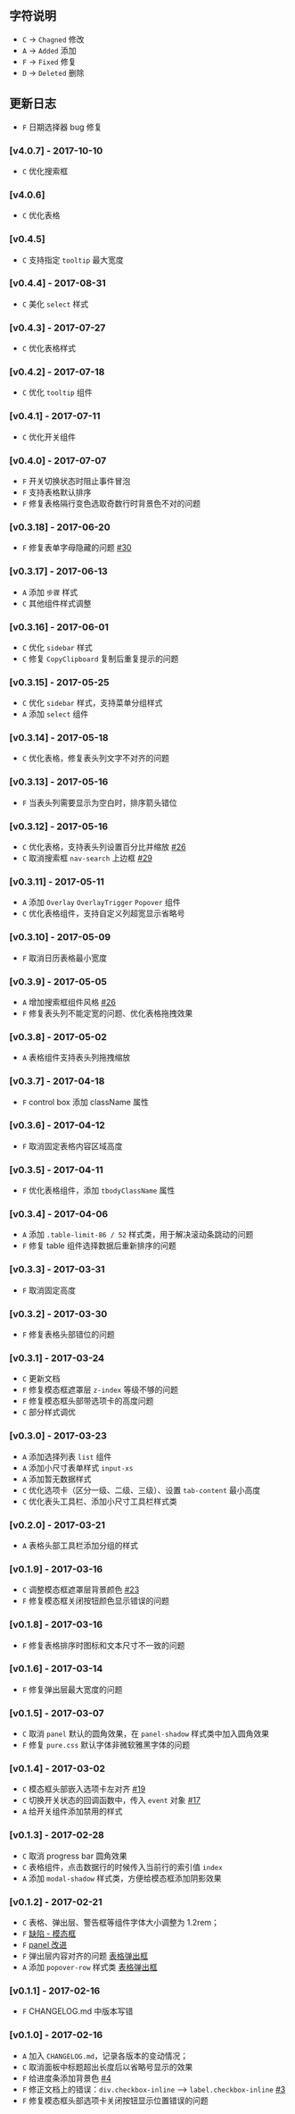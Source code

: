 ## 字符说明
- `C` → `Chagned` 修改
- `A` → `Added` 添加
- `F` → `Fixed` 修复
- `D` → `Deleted` 删除

## 更新日志
- `F` 日期选择器 bug 修复

### [v4.0.7] - 2017-10-10
- `C` 优化搜索框

### [v4.0.6]
- `C` 优化表格

### [v0.4.5]
- `C` 支持指定 `tooltip` 最大宽度

### [v0.4.4] - 2017-08-31
- `C` 美化 `select` 样式

### [v0.4.3] - 2017-07-27
- `C` 优化表格样式

### [v0.4.2] - 2017-07-18
- `C` 优化 `tooltip` 组件

### [v0.4.1] - 2017-07-11
- `C` 优化开关组件

### [v0.4.0] - 2017-07-07
- `F` 开关切换状态时阻止事件冒泡
- `F` 支持表格默认排序
- `F` 修复表格隔行变色选取奇数行时背景色不对的问题

### [v0.3.18] - 2017-06-20
- `F` 修复表单字母隐藏的问题 [#30](http://scm.oneapm.me/jiangyiqiang/one-ui/issues/30)

### [v0.3.17] - 2017-06-13
- `A` 添加 `步骤` 样式
- `C` 其他组件样式调整

### [v0.3.16] - 2017-06-01
- `C` 优化 `sidebar` 样式
- `C` 修复 `CopyClipboard` 复制后重复提示的问题

### [v0.3.15] - 2017-05-25
- `C` 优化 `sidebar` 样式，支持菜单分组样式
- `A` 添加 `select` 组件

### [v0.3.14] - 2017-05-18
- `C` 优化表格，修复表头列文字不对齐的问题

### [v0.3.13] - 2017-05-16
- `F` 当表头列需要显示为空白时，排序箭头错位

### [v0.3.12] - 2017-05-16
- `C` 优化表格，支持表头列设置百分比并缩放 [#26](http://scm.oneapm.me/jiangyiqiang/one-ui/issues/26)
- `C` 取消搜索框 `nav-search` 上边框 [#29](http://scm.oneapm.me/jiangyiqiang/one-ui/issues/29)

### [v0.3.11] - 2017-05-11
- `A` 添加 `Overlay` `OverlayTrigger` `Popover` 组件
- `C` 优化表格组件，支持自定义列超宽显示省略号

### [v0.3.10] - 2017-05-09
- `F` 取消日历表格最小宽度

### [v0.3.9] - 2017-05-05
- `A` 增加搜索框组件风格 [#26](http://scm.oneapm.me/jiangyiqiang/one-ui/issues/26)
- `F` 修复表头列不能定宽的问题、优化表格拖拽效果

### [v0.3.8] - 2017-05-02
- `A` 表格组件支持表头列拖拽缩放

### [v0.3.7] - 2017-04-18
- `F` control box 添加 className 属性

### [v0.3.6] - 2017-04-12
- `F` 取消固定表格内容区域高度

### [v0.3.5] - 2017-04-11
- `F` 优化表格组件，添加 `tbodyClassName` 属性

### [v0.3.4] - 2017-04-06
- `A` 添加 `.table-limit-86 / 52` 样式类，用于解决滚动条跳动的问题
- `F` 修复 table 组件选择数据后重新排序的问题

### [v0.3.3] - 2017-03-31
- `F` 取消固定高度

### [v0.3.2] - 2017-03-30
- `F` 修复表格头部错位的问题

### [v0.3.1] - 2017-03-24
- `C` 更新文档
- `F` 修复模态框遮罩层 `z-index` 等级不够的问题
- `F` 修复模态框头部带选项卡的高度问题
- `C` 部分样式调优

### [v0.3.0] - 2017-03-23
- `A` 添加选择列表 `list` 组件
- `A` 添加小尺寸表单样式 `input-xs`
- `A` 添加暂无数据样式
- `C` 优化选项卡（区分一级、二级、三级）、设置 `tab-content` 最小高度
- `C` 优化表头工具栏、添加小尺寸工具栏样式类

### [v0.2.0] - 2017-03-21
- `A` 表格头部工具栏添加分组的样式

### [v0.1.9] - 2017-03-16
- `C` 调整模态框遮罩层背景颜色 [#23](http://scm.oneapm.me/jiangyiqiang/one-ui/issues/23)
- `F` 修复模态框关闭按钮颜色显示错误的问题

### [v0.1.8] - 2017-03-16
- `F` 修复表格排序时图标和文本尺寸不一致的问题

### [v0.1.6] - 2017-03-14
- `F` 修复弹出层最大宽度的问题

### [v0.1.5] - 2017-03-07
- `C` 取消 `panel` 默认的圆角效果，在 `panel-shadow` 样式类中加入圆角效果
- `F` 修复 `pure.css` 默认字体非微软雅黑字体的问题

### [v0.1.4] - 2017-03-02
- `C` 模态框头部嵌入选项卡左对齐 [#19](http://scm.oneapm.me/jiangyiqiang/one-ui/issues/19)
- `C` 切换开关状态的回调函数中，传入 `event` 对象 [#17](http://scm.oneapm.me/jiangyiqiang/one-ui/issues/17)
- `A` 给开关组件添加禁用的样式

### [v0.1.3] - 2017-02-28
- `C` 取消 progress bar 圆角效果
- `C` 表格组件，点击数据行的时候传入当前行的索引值 `index`
- `A` 添加 `modal-shadow` 样式类，方便给模态框添加阴影效果

### [v0.1.2] - 2017-02-21
- `C` 表格、弹出层、警告框等组件字体大小调整为 1.2rem；
- `F` [缺陷 - 模态框](http://scm.oneapm.me/jiangyiqiang/one-ui/issues/6)
- `F` [panel 改进](http://scm.oneapm.me/jiangyiqiang/one-ui/issues/7)
- `F` 弹出层内容对齐的问题 [表格弹出框](http://scm.oneapm.me/jiangyiqiang/one-ui/issues/8)
- `A` 添加 `popover-row` 样式类 [表格弹出框](http://scm.oneapm.me/jiangyiqiang/one-ui/issues/8)

### [v0.1.1] - 2017-02-16
- `F` CHANGELOG.md 中版本写错

### [v0.1.0] - 2017-02-16
- `A` 加入 `CHANGELOG.md`，记录各版本的变动情况；
- `C` 取消面板中标题超出长度后以省略号显示的效果
- `F` 给进度条添加背景色 [#4](http://scm.oneapm.me/jiangyiqiang/one-ui/issues/4)
- `F` 修正文档上的错误：`div.checkbox-inline` --> `label.checkbox-inline` [#3](http://scm.oneapm.me/jiangyiqiang/one-ui/issues/3)
- `F` 修复模态框头部选项卡关闭按钮显示位置错误的问题
